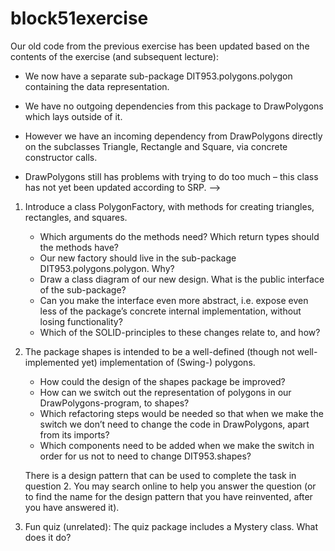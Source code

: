 # block51exercise

Our old code from the previous exercise has been updated based on the contents of the exercise (and subsequent lecture):

* We now have a separate sub-package DIT953.polygons.polygon containing the data representation.

* We have no outgoing dependencies from this package to DrawPolygons which lays outside of it.

* However we have an incoming dependency from DrawPolygons directly on the subclasses Triangle, Rectangle and Square, via concrete constructor calls.

* DrawPolygons still has problems with trying to do too much – this class has not yet been updated according to SRP. -->

1. Introduce a class PolygonFactory, with methods for creating triangles, rectangles, and squares.
    * Which arguments do the methods need? Which return types should the methods have?
    * Our new factory should live in the sub-package DIT953.polygons.polygon. Why?
    * Draw a class diagram of our new design. What is the public interface of the sub-package?
    * Can you make the interface even more abstract, i.e. expose even less of the package’s concrete internal implementation, without losing functionality?
    * Which of the SOLID-principles to these changes relate to, and how?

1. The package shapes is intended to be a well-defined (though not well-implemented yet) implementation of (Swing-) polygons.
    * How could the design of the shapes package be improved?
    * How can we switch out the representation of polygons in our DrawPolygons-program, to shapes?
    * Which refactoring steps would be needed so that when we make the switch we don’t need to change the code in DrawPolygons, apart from its imports?
    * Which components need to be added when we make the switch in order for us not to need to change DIT953.shapes?

    There is a design pattern that can be used to complete the task in question 2. You may search online to help you answer the question (or to find the name for the design pattern that you have reinvented, after you have answered it).

1. Fun quiz (unrelated): The quiz package includes a Mystery class. What does it do?
